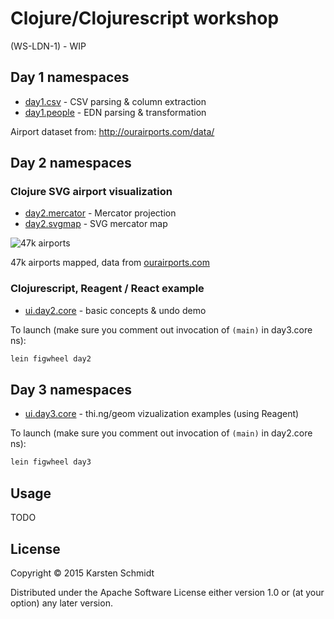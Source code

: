# Clojure/Clojurescript workshop

(WS-LDN-1) - WIP

## Day 1 namespaces

- [day1.csv](src/ws_ldn_1/day1/csv.clj) - CSV parsing & column extraction
- [day1.people](src/ws_ldn_1/day1/people.clj) - EDN parsing & transformation

Airport dataset from: http://ourairports.com/data/

## Day 2 namespaces

### Clojure SVG airport visualization

- [day2.mercator](src/ws_ldn_1/day2/mercator.clj) - Mercator projection
- [day2.svgmap](src/ws_ldn_1/day2/svgmap.clj) - SVG mercator map

![47k airports](http://workshop.thi.ng/ws-ldn-1/airports.svg)

47k airports mapped, data from [ourairports.com](http://ourairports.com/data/)

### Clojurescript, Reagent / React example

- [ui.day2.core](src-cljs/ws_ldn_1/day2/core.cljs) - basic concepts & undo demo

To launch (make sure you comment out invocation of `(main)` in day3.core ns):

```bash
lein figwheel day2
```

## Day 3 namespaces

- [ui.day3.core](src-cljs/ws_ldn_1/day3/core.cljs) - thi.ng/geom vizualization examples (using Reagent)

To launch (make sure you comment out invocation of `(main)` in day2.core ns):

```bash
lein figwheel day3
```

## Usage

TODO

## License

Copyright © 2015 Karsten Schmidt

Distributed under the Apache Software License either version 1.0 or (at
your option) any later version.
